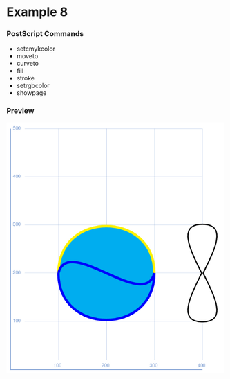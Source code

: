 # Example 8

### PostScript Commands

  - setcmykcolor
  - moveto
  - curveto
  - fill
  - stroke
  - setrgbcolor
  - showpage

### Preview
![Example 8](https://github.com/IvanSostarko/postscript-examples/blob/master/Example08/Example8.jpg)